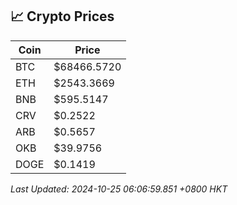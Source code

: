 ## 📈 Crypto Prices

| Coin | Price |
| ---- | ----- |
| BTC | $68466.5720 |
| ETH | $2543.3669 |
| BNB | $595.5147 |
| CRV | $0.2522 |
| ARB | $0.5657 |
| OKB | $39.9756 |
| DOGE | $0.1419 |

_Last Updated: 2024-10-25 06:06:59.851 +0800 HKT_